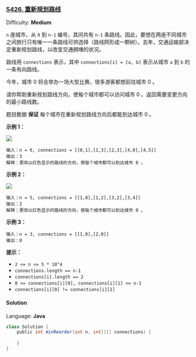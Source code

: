 ### [5426\. 重新规划路线](https://leetcode-cn.com/contest/weekly-contest-191/problems/reorder-routes-to-make-all-paths-lead-to-the-city-zero/)

Difficulty: **Medium**

`n` 座城市，从 `0` 到 `n-1` 编号，其间共有 `n-1` 条路线。因此，要想在两座不同城市之间旅行只有唯一一条路线可供选择（路线网形成一颗树）。去年，交通运输部决定重新规划路线，以改变交通拥堵的状况。

路线用 `connections` 表示，其中 `connections[i] = [a, b]` 表示从城市 `a` 到 `b` 的一条有向路线。

今年，城市 0 将会举办一场大型比赛，很多游客都想前往城市 0 。

请你帮助重新规划路线方向，使每个城市都可以访问城市 0 。返回需要变更方向的最小路线数。

题目数据 **保证** 每个城市在重新规划路线方向后都能到达城市 0 。

**示例 1：**

**![](https://assets.leetcode-cn.com/aliyun-lc-upload/uploads/2020/05/30/sample_1_1819.png)**

```
输入：n = 6, connections = [[0,1],[1,3],[2,3],[4,0],[4,5]]
输出：3
解释：更改以红色显示的路线的方向，使每个城市都可以到达城市 0 。
```

**示例 2：**

**![](https://assets.leetcode-cn.com/aliyun-lc-upload/uploads/2020/05/30/sample_2_1819.png)**

```
输入：n = 5, connections = [[1,0],[1,2],[3,2],[3,4]]
输出：2
解释：更改以红色显示的路线的方向，使每个城市都可以到达城市 0 。
```

**示例 3：**

```
输入：n = 3, connections = [[1,0],[2,0]]
输出：0
```

**提示：**

*   `2 <= n <= 5 * 10^4`
*   `connections.length == n-1`
*   `connections[i].length == 2`
*   `0 <= connections[i][0], connections[i][1] <= n-1`
*   `connections[i][0] != connections[i][1]`

#### Solution

Language: **Java**

```java
class Solution {
    public int minReorder(int n, int[][] connections) {
​
    }
}
```